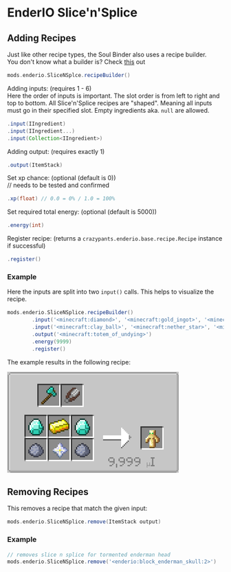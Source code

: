 # EnderIO Slice'n'Splice

## Adding Recipes
Just like other recipe types, the Soul Binder also uses a recipe builder. <br>
You don't know what a builder is? Check [this](https://groovyscript-docs.readthedocs.io/en/latest/groovy/builder/) out
```groovy
mods.enderio.SliceNSplce.recipeBuilder()
```

Adding inputs: (requires 1 - 6) <br>
Here the order of inputs is important. The slot order is from left to right and top to bottom. 
All Slice'n'Splice recipes are "shaped". Meaning all inputs must go in their specified slot. Empty ingredients aka. `null` are allowed.
```groovy
.input(IIngredient)
.input(IIngredient...)
.input(Collection<IIngredient>)
```

Adding output: (requires exactly 1)
```groovy
.output(ItemStack)
```

Set xp chance: (optional (default is 0))    <br>// needs to be tested and confirmed 
````groovy
.xp(float) // 0.0 = 0% / 1.0 = 100%
````

Set required total energy: (optional (default is 5000))
```groovy
.energy(int)
```

Register recipe: (returns a `crazypants.enderio.base.recipe.Recipe` instance if successful)
````groovy
.register()
````

### Example
Here the inputs are split into two `input()` calls. This helps to visualize the recipe. 
````groovy
mods.enderio.SliceNSplice.recipeBuilder()
        .input('<minecraft:diamond>', '<minecraft:gold_ingot>', '<minecraft:diamond>')
        .input('<minecraft:clay_ball>', '<minecraft:nether_star>', '<minecraft:clay_ball>')
        .output('<minecraft:totem_of_undying>')
        .energy(9999)
        .register()
````
The example results in the following recipe:

![slice_n_splice_recipe](../../../assets/images/slice_n_splice_recipe.png)

## Removing Recipes
This removes a recipe that match the given input:
````groovy
mods.enderio.SliceNSplice.remove(ItemStack output)
````

### Example
````groovy
// removes slice n splice for tormented enderman head
mods.enderio.SliceNSplice.remove('<enderio:block_enderman_skull:2>')
````